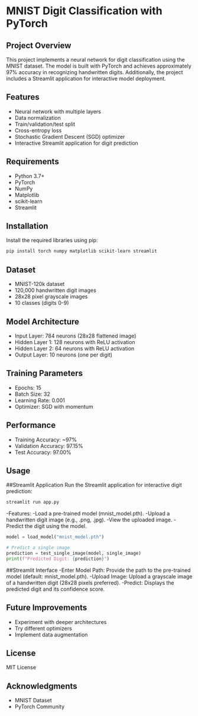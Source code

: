 # MNIST Digit Classification with PyTorch

## Project Overview
This project implements a neural network for digit classification using the MNIST dataset. The model is built with PyTorch and achieves approximately 97% accuracy in recognizing handwritten digits. Additionally, the project includes a Streamlit application for interactive model deployment.

## Features
- Neural network with multiple layers
- Data normalization
- Train/validation/test split
- Cross-entropy loss
- Stochastic Gradient Descent (SGD) optimizer
- Interactive Streamlit application for digit prediction

## Requirements
- Python 3.7+
- PyTorch
- NumPy
- Matplotlib
- scikit-learn
- Streamlit

## Installation
Install the required libraries using pip:
```bash
pip install torch numpy matplotlib scikit-learn streamlit
```

## Dataset
- MNIST-120k dataset
- 120,000 handwritten digit images
- 28x28 pixel grayscale images
- 10 classes (digits 0-9)

## Model Architecture
- Input Layer: 784 neurons (28x28 flattened image)
- Hidden Layer 1: 128 neurons with ReLU activation
- Hidden Layer 2: 64 neurons with ReLU activation
- Output Layer: 10 neurons (one per digit)

## Training Parameters
- Epochs: 15
- Batch Size: 32
- Learning Rate: 0.001
- Optimizer: SGD with momentum

## Performance
- Training Accuracy: ~97%
- Validation Accuracy: 97.15%
- Test Accuracy: 97.00%

## Usage
##Streamlit Application
Run the Streamlit application for interactive digit prediction:
```python
streamlit run app.py
```
-Features:
  -Load a pre-trained model (mnist_model.pth).
  -Upload a handwritten digit image (e.g., .png, .jpg).
  -View the uploaded image.
  -Predict the digit using the model.

```python
model = load_model("mnist_model.pth")

# Predict a single image
prediction = test_single_image(model, single_image)
print(f"Predicted Digit: {prediction}")
```
##Streamlit Interface
  -Enter Model Path: Provide the path to the pre-trained model (default: mnist_model.pth).
  -Upload Image: Upload a grayscale image of a handwritten digit (28x28 pixels preferred).
  -Predict: Displays the predicted digit and its confidence score.
## Future Improvements
- Experiment with deeper architectures
- Try different optimizers
- Implement data augmentation

## License
MIT License

## Acknowledgments
- MNIST Dataset
- PyTorch Community
